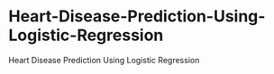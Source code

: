 # Heart-Disease-Prediction-Using-Logistic-Regression
Heart Disease Prediction Using Logistic Regression

